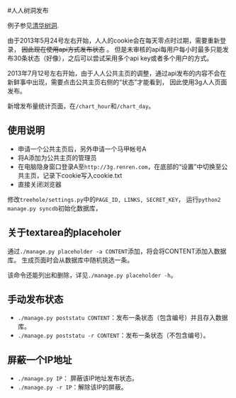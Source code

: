 #人人树洞发布

例子参见[清华树洞](http://thutreehole.tk).

由于2013年5月24号左右开始，人人的cookie会在每天零点时过期，需要重新登录，
~~因此现在使用api方式发布状态~~
。
但是未审核的api每用户每小时最多只能发布30条状态（好像），之后可以尝试采用多个api key或者多个用户的方式。

2013年7月12号左右开始，由于人人公共主页的调整，通过api发布的内容不会在新鲜事中出现，需要点击公共主页右侧的“状态”才能看到，
因此使用3g人人页面发布。

新增发布量统计页面，在`/chart_hour`和`/chart_day`。

## 使用说明

- 申请一个公共主页后，另外申请一个马甲帐号A
- 将A添加为公共主页的管理员
- 在电脑隐身窗口登录A至`http://3g.renren.com`，在底部的“设置”中切换至公共主页，记录下cookie写入cookie.txt
- 直接关闭浏览器

修改`treehole/settings.py`中的`PAGE_ID, LINKS, SECRET_KEY`，
运行`python2 manage.py syncdb`初始化数据库，

## 关于textarea的placeholer

通过`./manage.py placeholder -a CONTENT`添加，将会将CONTENT添加入数据库。
生成页面时会从数据库中随机挑选一条。

该命令还能列出和删除，详见`./manage.py placeholder -h`。

## 手动发布状态

- `./manage.py poststatu CONTENT`：发布一条状态（包含编号）并且存入数据库。
- `./manage.py poststatu -r CONTENT`：发布一条状态（不包含编号）。

## 屏蔽一个IP地址

- `./manage.py IP`： 屏蔽该IP地址发布状态。
- `./manage.py -r IP`：解除该IP的屏蔽。
